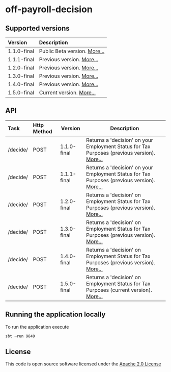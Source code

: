# off-payroll-decision


## Supported versions 
| Version | Description |
|:--------|:------------|
|1.1.0-final|Public Beta version. [More...](./docs/api_1.1.0-final.md)|
|1.1.1-final|Previous version. [More...](./docs/api_1.1.1-final.md)|
|1.2.0-final|Previous version. [More...](./docs/api_1.2.0-final.md)|
|1.3.0-final|Previous version. [More...](./docs/api_1.3.0-final.md)|
|1.4.0-final|Previous version. [More...](./docs/api_1.4.0-final.md)|
|1.5.0-final|Current version. [More...](./docs/api_1.5.0-final.md)|



## API
| Task    | Http Method | Version   | Description |
|:--------|:------------|-----------|-------------|
|/decide/ | POST        |1.1.0-final|Returns a 'decision' on your Employment Status for Tax Purposes (previous version). [More...](./docs/api_1.1.0-final.md)|
|/decide/ | POST        |1.1.1-final|Returns a 'decision' on your Employment Status for Tax Purposes (previous version). [More...](./docs/api_1.1.1-final.md)|
|/decide/ | POST        |1.2.0-final|Returns a 'decision' on Employment Status for Tax Purposes (previous version). [More...](./docs/api_1.2.0-final.md)|
|/decide/ | POST        |1.3.0-final|Returns a 'decision' on Employment Status for Tax Purposes (previous version). [More...](./docs/api_1.3.0-final.md)|
|/decide/ | POST        |1.4.0-final|Returns a 'decision' on Employment Status for Tax Purposes (previous version). [More...](./docs/api_1.4.0-final.md)|
|/decide/ | POST        |1.5.0-final|Returns a 'decision' on Employment Status for Tax Purposes (current version). [More...](./docs/api_1.5.0-final.md)|


## Running the application locally
To run the application execute

```
sbt ~run 9849 

```

## License

This code is open source software licensed under the [Apache 2.0 License](http://www.apache.org/licenses/LICENSE-2.0.html)
